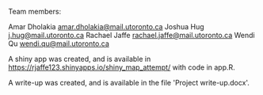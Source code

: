 Team members:

Amar Dholakia  amar.dholakia@mail.utoronto.ca
Joshua Hug     j.hug@mail.utoronto.ca
Rachael Jaffe  rachael.jaffe@mail.utoronto.ca
Wendi Qu	   wendi.qu@mail.utoronto.ca

A shiny app was created, and is available in https://rjaffe123.shinyapps.io/shiny_map_attempt/ with code in app.R.

A write-up was created, and is available in the file 'Project write-up.docx'.
